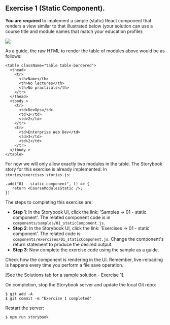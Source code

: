 ## Exercise 1 (Static Component).

__You are required__ to implement a simple (static) React component that renders a view similar to that illustrated below (your solution can use a course title and module names that match your education profile):

![][exercise1]

As a guide, the raw HTML to render the table of modules above would be as follows:
~~~
<table className="table table-bordered">
  <thead>
    <tr>
      <th>Name</th>
      <th>No lectures</th>
      <th>No practicals</th>
    </tr>
  </thead>
  <tbody >
    <tr>
      <td>DevOps</td>
      <td>2</td>
      <td>2</td>
    </tr>
    <tr>
      <td>Enterprise Web Dev</td>
      <td>3</td>
      <td>2</td>
    </tr>
  </tbody >
</table>
~~~
For now we will only allow exactly two modules in the table. The Storybook story for this exercise is already implemented. In `stories/exercises.stories.js`:
~~~
.add("01 - static component", () => {
   return <CourseModulesStatic />;
})
~~~
The steps to completing this exercise are:

+ __Step 1__: In the Storybook UI, click the link: 'Samples -> 01 - static component'. The related component code is in `components/samples/01_staticComponent.js`.
+ __Step 2__: In the Storybook UI, click the link: 'Exercises -> 01 - static component'. The related code is: `components/exercises/01_staticComponent.js`. Change the component's return statement to produce the desired output. 
+ __Step 3__: Now complete the exercise code using the sample as a guide.

Check how the component is rendering in the UI. Remember, live-reloading is happens every time you perform a file save operation. 

[See the Solutions tab for a sample solution - Exercise 1].

On completion, stop the Storybook server and update the local Git repo:
~~~
$ git add -A
$ git commit -m "Exercise 1 completed"
~~~
Restart the server:
~~~
$ npm run storybook 
~~~

[exercise1]: ./img/exercise1.png      
